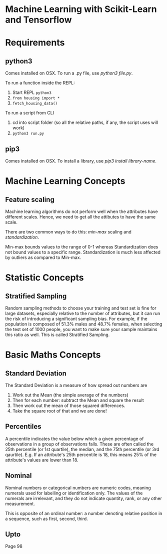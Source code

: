 # Machine Learning with Scikit-Learn and Tensorflow

# Requirements
## python3
Comes installed on OSX. To run a .py file, use *python3 file.py*.

To run a function inside the REPL:
1. Start REPL ```python3```
2. ```from housing import *```
3. ```fetch_housing_data()```

To run a script from CLI
1. cd into script folder (so all the relative paths, if any, the script uses will work)
2. ```python3 run.py```

## pip3
Comes installed on OSX. To install a library, use *pip3 install library-name*.

# Machine Learning Concepts
## Feature scaling
Machine learning algorithms do not perform well when the attributes have different scales. Hence, we need to get all the attibutes to have the same scale.

There are two common ways to do this: *min-max* scaling and *standardization*.

Min-max bounds values to the range of 0-1 whereas Standardization does not bound values to a specific range. Standardization is much less affected by outliers as compared to Min-max.

# Statistic Concepts
## Stratified Sampling
Random sampling methods to choose your training and test set is fine for large datasets, especially relative to the number of attributes, but it can run the risk of introducing a significant sampling bias. For example, if the population is composed of 51.3% males and 48.7% females, when selecting the test set of 1000 people, you want to make sure your sample maintains this ratio as well. This is called Stratified Sampling.

# Basic Maths Concepts

## Standard Deviation
The Standard Deviation is a measure of how spread out numbers are

1. Work out the Mean (the simple average of the numbers)
2. Then for each number: subtract the Mean and square the result
3. Then work out the mean of those squared differences.
4. Take the square root of that and we are done!

## Percentiles
A percentile indicates the value below which a given percentage of observations in a group of observations falls. These are often called the 25th percentile (or 1st quartile), the median, and the 75th percentile (or 3rd qaurtile). E.g. If an attribute's 25th percentile is 18, this means 25% of the attribute's values are lower than 18.

## Nominal
Nominal numbers or categorical numbers are numeric codes, meaning numerals used for labelling or identification only. The values of the numerals are irrelevant, and they do not indicate quantity, rank, or any other measurement.

This is opposite of an ordinal number: a number denoting relative position in a sequence, such as first, second, third.

## Upto

Page 98
